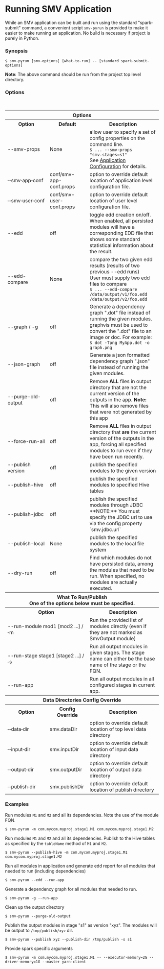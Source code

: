 # Running SMV Application

While an SMV application can be built and run using the standard "spark-submit" command,
a convenient script `smv-pyrun` is provided to make it easier to make running an application. No build is necessary if project is purely in Python.

### Synopsis
```shell
$ smv-pyrun [smv-options] [what-to-run] -- [standard spark-submit-options]
```

**Note:**  The above command should be run from the project top level directory.

### Options
<br>
<table>

<tr>
<th colspan="3">Options</th>
</tr>

<tr>
<th>Option</th>
<th>Default</th>
<th>Description</th>
</tr>

<tr>
<td>--smv-props</td>
<td>None</td>
<td>allow user to specify a set of config properties on the command line.
<br>
<code>$ ... --smv-props "smv.stages=s1"</code>
<br>
See <a href="app_config.md">Application Configuration</a> for details.
</td>
</tr>

<tr>
<td>&#8209;&#8209;smv&#8209;app&#8209;conf</td>
<td>conf/smv-app-conf.props</td>
<td>option to override default location of application level configuration file.</td>
</tr>

<tr>
<td>&#8209;&#8209;smv&#8209;user&#8209;conf</td>
<td>conf/smv-user-conf.props</td>
<td>option to override default location of user level configuration file.</td>
</tr>

<tr>
<td>--edd</td>
<td>off</td>
<td>toggle edd creation on/off.
<br>
When enabled, all persisted modules will have a corresponding EDD file that shows some standard statistical information about the result.
</td>
</tr>

<tr>
<td>--edd-compare</td>
<td>None</td>
<td>compare the two given edd results (results of two previous --edd runs)
<br>
User must supply two edd files to compare
<br>
<code>$ ... --edd-compare /data/output/v1/foo.edd /data/output/v2/foo.edd</code>
</td>
</tr>

<tr>
<td>--graph / -g</td>
<td>off</td>
<td>Generate a dependency graph ".dot" file instead of running the given modules.<br>
graphvis must be used to convert the ".dot" file to an image or doc.  For example:<br>
<code>$ dot -Tpng MyApp.dot -o graph.png</code>
</td>
</tr>

<tr>
<td>--json-graph</td>
<td>off</td>
<td>Generate a json formatted dependency graph ".json" file instead of running the given modules.
</td>
</tr>

<tr>
<td>--purge-old-output</td>
<td>off</td>
<td>Remove <b>ALL</b> files in output directory that are not the current version of the outputs in the app.
<b>Note:</b> This will also remove files that were not generated by this app</td>
</tr>

<tr>
<td>--force-run-all</td>
<td>off</td>
<td>Remove <b>ALL</b> files in output directory that <b>are</b> the  current version of the outputs in the app, forcing all specified modules to run even if they have been run recently.
</tr>

<tr>
<td>--publish version</td>
<td>off</td>
<td>publish the specified modules to the given version</td>
</tr>

<tr>
<td>--publish-hive</td>
<td>off</td>
<td>publish the specified modules to specified Hive tables</td>
</tr>

<tr>
<td>--publish-jdbc</td>
<td>off</td>
<td>
publish the specified modules through JDBC
**NOTE:** You must specify the JDBC url to use via the config property `smv.jdbc.url`
</td>
</tr>

<tr>
<td>--publish-local</td>
<td>None</td>
<td>
publish the specified modules to the local file system
</td>
</tr>

<tr>
<td>--dry-run </td>
<td>off</td>
<td>Find which modules do not have persisted data, among the modules that need to be run. When specified, no modules are actually executed.
</td>
</tr>

<tr>
<th colspan="3">What To Run/Publish
<br>
One of the options below must be specified.
</th>
</tr>

<tr>
<th colspan="2">Option</th>
<th>Description</th>
</tr>

<tr>
<td colspan="2">--run-module mod1 [mod2 ...] / &#8209;m</td>
<td>Run the provided list of modules directly (even if they are not marked as SmvOutput module)
</td>
</tr>

<tr>
<td colspan="2">--run-stage stage1 [stage2 ...] / &#8209;s</td>
<td>Run all output modules in given stages.  The stage name can either be the base name of the stage or the FQN.
</td>
</tr>

<tr>
<td colspan="2">--run-app </td>
<td>Run all output modules in all configured stages in current app.
</td>
</tr>

<tr>
<th colspan="3">Data Directories Config Override</th>
</tr>

<tr>
<th>Option</th>
<th>Config<br>Override</th>
<th>Description</th>
</tr>

<tr>
<td>&#8209;&#8209;data&#8209;dir</td>
<td>smv.dataDir</td>
<td>option to override default location of top level data directory</td>
</tr>

<tr>
<td>&#8209;&#8209;input&#8209;dir</td>
<td>smv.inputDir</td>
<td>option to override default location of input data directory</td>
</tr>

<tr>
<td>&#8209;&#8209;output&#8209;dir</td>
<td>smv.outputDir</td>
<td>option to override default location of output data directory</td>
</tr>

<tr>
<td>&#8209;&#8209;publish&#8209;dir</td>
<td>smv.publishDir</td>
<td>option to override default location of publish directory</td>
</tr>

</table>

### Examples
Run modules `M1` and `M2` and all its dependencies.  Note the use of the module FQN.
```shell
$ smv-pyrun -m com.mycom.myproj.stage1.M1 com.mycom.myproj.stage1.M2
```

Run modules `M1` and `M2` and all its dependencies. Publish to the Hive tables as specified
by the `tableName` method of `M1` and `M2`.
```shell
$ smv-pyrun --publish-hive -m com.mycom.myproj.stage1.M1 com.mycom.myproj.stage1.M2
```

Run all modules in application and generate edd report for all modules that needed to run (including dependencies)
```shell
$ smv-pyrun --edd --run-app
```

Generate a dependency graph for all modules that needed to run.
```shell
$ smv-pyrun -g --run-app
```

Clean up the output directory
```shell
$ smv-pyrun --purge-old-output
```

Publish the output modules in stage "s1" as version "xyz".  The modules will be output to `/tmp/publish/xyz` dir.
```shell
$ smv-pyrun --publish xyz --publish-dir /tmp/publish -s s1
```

Provide spark specific arguments
```shell
$ smv-pyrun -m com.mycom.myproj.stage1.M1 -- --executor-memory=2G --driver-memory=1G --master yarn-client
```
